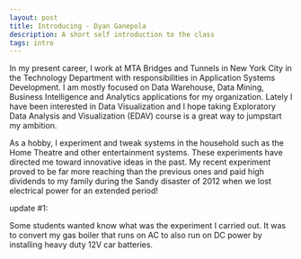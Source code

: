 ```yaml
---
layout: post
title: Introducing - Dyan Ganepola
description: A short self introduction to the class
tags: intro
---
```


In my present career, I work at MTA Bridges and Tunnels in New York City in the Technology Department with responsibilities in Application Systems Development.
I am mostly focused on Data Warehouse, Data Mining, Business Intelligence and Analytics applications for my organization. Lately I have been interested in
Data Visualization and I hope  taking Exploratory Data Analysis and Visualization (EDAV) course is a great way to jumpstart my ambition. 

As a hobby, I experiment and tweak systems in the household such as the Home Theatre and other entertainment systems. These experiments have directed me toward 
innovative ideas in the past. My recent experiment proved to be far more reaching than the previous ones and paid high dividends to my family during the 
Sandy disaster of 2012 when we lost electrical power for an extended period!

update #1:

Some students wanted know what was the experiment I carried out. It was to convert my gas boiler that runs on AC to also run on DC power by installing heavy duty 12V car batteries.
